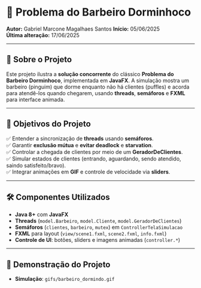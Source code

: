 # 📌 Problema do Barbeiro Dorminhoco

**Autor:** Gabriel Marcone Magalhaes Santos
**Início:** 05/06/2025  
**Última alteração:** 17/06/2025

---

## 📖 Sobre o Projeto
Este projeto ilustra a **solução concorrente** do clássico **Problema do Barbeiro Dorminhoco**, implementada em **JavaFX**. A simulação mostra um barbeiro (pinguim) que dorme enquanto não há clientes (puffles) e acorda para atendê-los quando chegarem, usando **threads**, **semáforos** e **FXML** para interface animada.

---

## 🎯 Objetivos do Projeto
✅ Entender a sincronização de **threads** usando **semáforos**.  
✅ Garantir **exclusão mútua** e **evitar deadlock** e **starvation**.  
✅ Controlar a chegada de clientes por meio de um **GeradorDeClientes**.  
✅ Simular estados de clientes (entrando, aguardando, sendo atendido, saindo satisfeito/bravo).  
✅ Integrar animações em **GIF** e controle de velocidade via **sliders**.

---

## 🛠️ Componentes Utilizados
- **Java 8+** com **JavaFX**  
- **Threads** (`model.Barbeiro`, `model.Cliente`, `model.GeradorDeClientes`)  
- **Semáforos** (`clientes`, `barbeiro`, `mutex`) em `ControllerTelaSimulacao`  
- **FXML** para layout (`view/scene1.fxml`, `scene2.fxml`, `info.fxml`)  
- **Controle de UI**: botões, sliders e imagens animadas (`controller.*`)

---

## 📸 Demonstração do Projeto

* **Simulação**: `gifs/barbeiro_dormindo.gif`

```
